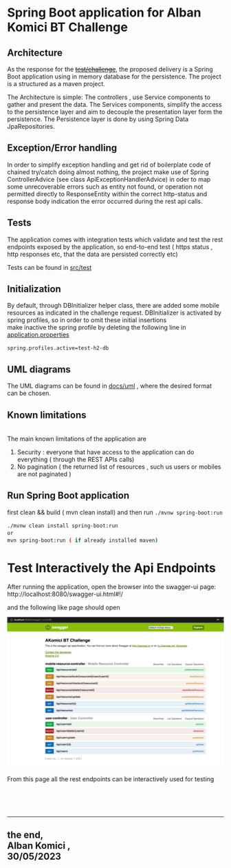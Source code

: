 # Spring Boot application for Alban Komici BT Challenge

## Architecture

As the response for the ~~[test/challenge](docs/BT_Backend_Test_Java_GG_v3.pdf)~~,
the proposed delivery is a Spring Boot application using in memory database for the persistence.
The project is a structured as a maven project.

The Architecture is simple: The controllers , use Service components to gather and present the data.
The Services components, simplify the access to the persistence layer and aim to decouple the presentation layer form the persistence.
The Persistence layer is done by using Spring Data JpaRepositories.

## Exception/Error handling
In order to simplify exception handling and get rid of boilerplate code of chained try/catch doing almost nothing,
the project make use of Spring ControllerAdvice (see class ApiExceptionHandlerAdvice) in oder to map some unrecoverable
errors such as entity not found, or operation not permitted directly to ResponseEntity within the correct http-status and
response body indication the error occurred during the rest api calls.

## Tests

The application comes with integration tests which validate and test the rest endpoints exposed by the application,
so end-to-end test ( https status , http responses etc, that the data are persisted correctly etc)

Tests can be found in [src/test](src/test)

## Initialization
By default, through DBInitializer helper class, there are added some mobile resources as indicated in the challenge request.
DBInitializer is activated by spring profiles, so in order to omit these initial insertions  
make inactive the spring profile by deleting the following line in [application.properties](src/main/resources/application.properties)

```properties
spring.profiles.active=test-h2-db
```

## UML diagrams

The UML diagrams can be found in [docs/uml](docs/uml) , where the desired format can be chosen.

## Known limitations 
<br>
The main known limitations of the application are 

1. Security : everyone that have access to the application can do everything ( through the REST APIs calls)
2. No pagination ( the returned list of resources , such us users or mobiles are not paginated )

## Run Spring Boot application

first clean && build ( mvn clean install) and then run `./mvnw spring-boot:run`

```bash
./mvnw clean install spring-boot:run 
or
mvn spring-boot:run ( if already installed maven)
```



# Test Interactively the Api Endpoints

After running the application, open the browser into the swagger-ui page:
http://localhost:8080/swagger-ui.html#!/

and the following like page should open

![swagger-example](docs/img/swagger-example.png)


From this page all the rest endpoints can be interactively used for testing

<br><br><br>

---
the end,<br>
Alban Komici , <br>
30/05/2023
--- 

